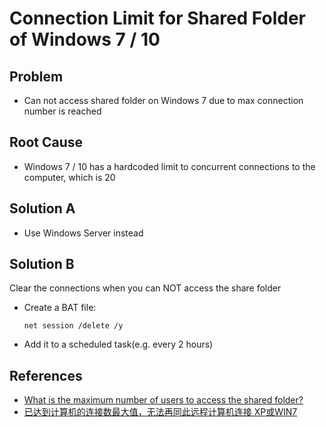 # Connection Limit for Shared Folder of Windows 7 / 10

## Problem
* Can not access shared folder on Windows 7 due to max connection number is reached

## Root Cause
* Windows 7 / 10 has a hardcoded limit to concurrent connections to the computer, which is 20

## Solution A
* Use Windows Server instead

## Solution B

Clear the connections when you can NOT access the share folder

* Create a BAT file:

      net session /delete /y

* Add it to a scheduled task(e.g. every 2 hours)

## References
* [What is the maximum number of users to access the shared folder?](https://community.spiceworks.com/topic/2208934-what-is-the-maximum-number-of-users-to-access-the-shared-folder)
* [已达到计算机的连接数最大值，无法再同此远程计算机连接 XP或WIN7](http://www.cnblogs.com/wybshyy/p/5847981.html)
